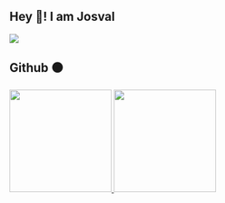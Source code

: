 
<h2>Hey 👋! I am Josval</h2>

![](https://better-github-skills.deno.dev/api/josvaal?techs=js,svelte,spring,go)

<h2>
	Github ⚫
</h2>
  
<a href="https://github.com/josvaal">
  <img height="180em" src="https://github-readme-stats.vercel.app/api?username=josvaal&show_icons=true&theme=omni"/>
  <img height="180em" src="https://github-readme-stats-eight-theta.vercel.app/api/top-langs/?username=josvaal&layout=compact&langs_count=4&show_icons=true&theme=omni"/>
</a>
  
